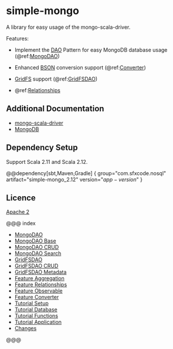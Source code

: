 # simple-mongo

A library for easy usage of the mongo-scala-driver.

Features:

* Implement the [DAO](https://en.wikipedia.org/wiki/Data_access_object) Pattern for easy MongoDB database usage (@ref:[MongoDAO](dao/mongo_dao.md))

* Enhanced [BSON](http://mongodb.github.io/mongo-scala-driver/2.2/bson/) conversion support (@ref:[Converter](features/converter.md))

* [GridFS](https://docs.mongodb.com/manual/core/gridfs/) support (@ref:[GridFSDAO](dao/gridfs_dao.md))
* @ref:[Relationships](features/relationships.md)

## Additional Documentation


* [mongo-scala-driver](http://mongodb.github.io/mongo-scala-driver/2.2/)
*  [MongoDB](https://docs.mongodb.com/)


## Dependency Setup

Support Scala 2.11 and Scala 2.12.

@@dependency[sbt,Maven,Gradle] {
  group="com.sfxcode.nosql"
  artifact="simple-mongo_2.12"
  version="$app-version$"
}

## Licence

[Apache 2](https://github.com/sfxcode/simple-mongo/blob/master/LICENSE)

@@@ index

 - [MongoDAO](dao/mongo_dao.md)
 - [MongoDAO Base](dao/base.md)
 - [MongoDAO CRUD](dao/crud.md)
 - [MongoDAO Search](dao/search.md)
 - [GridFSDAO](dao/gridfs_dao.md)
 - [GridFSDAO CRUD](gridfs/crud.md)
 - [GridFSDAO Metadata](gridfs/metadata.md)
 - [Feature Aggregation](features/aggregation.md)
 - [Feature Relationships](features/relationships.md)
 - [Feature Observable](features/observable.md)
 - [Feature Converter](features/converter.md)
 - [Tutorial Setup](tutorial/setup.md)
 - [Tutorial Database](tutorial/database.md)
 - [Tutorial Functions](tutorial/functions.md)
 - [Tutorial Application](tutorial/application.md)
 - [Changes ](changes.md)

@@@
